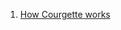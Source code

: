  1. [How Courgette works]
 
[How Courgette works]: https://www.chromium.org/developers/design-documents/software-updates-courgette
